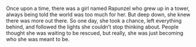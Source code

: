 Once upon a time, there was a girl named Rapunzel who grew up in a tower, always being told the world was too much for her. But deep down, she knew there was more out there. So one day, she took a chance, left everything behind, and followed the lights she couldn’t stop thinking about. People thought she was waiting to be rescued, but really, she was just becoming who she was meant to be.
